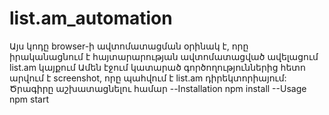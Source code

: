 # list.am_automation
Այս կոդը browser-ի ավտոմատացման օրինակ է, որը իրականացնում է հայտարարության ավտոմատացված ավելացում list.am կայքում
Ամեն էջում կատարած գործողություններից հետո արվում է screenshot, որը պահվում է list.am դիրեկտորիայում:
Ծրագիրը աշխատացնելու համար
--Installation
npm install
--Usage
npm start
